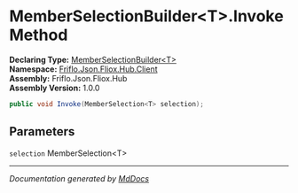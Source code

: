 ﻿<!--  
  <auto-generated>   
    The contents of this file were generated by a tool.  
    Changes to this file may be list if the file is regenerated  
  </auto-generated>   
-->

# MemberSelectionBuilder\<T\>.Invoke Method

**Declaring Type:** [MemberSelectionBuilder\<T\>](../index.md)  
**Namespace:** [Friflo.Json.Fliox.Hub.Client](../../index.md)  
**Assembly:** Friflo.Json.Fliox.Hub  
**Assembly Version:** 1.0.0

```csharp
public void Invoke(MemberSelection<T> selection);
```

## Parameters

`selection`  MemberSelection\<T\>

___

*Documentation generated by [MdDocs](https://github.com/ap0llo/mddocs)*
